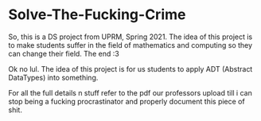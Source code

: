 # Solve-The-Fucking-Crime

So, this is a DS project from UPRM, Spring 2021. The idea of this project is to make students suffer in the field of 
mathematics and computing so they can change their field. The end :3

Ok no lul. The idea of this project is for us students to apply ADT (Abstract DataTypes) into something.

For all the full details n stuff refer to the pdf our professors upload till i can stop being a fucking procrastinator
and properly document this piece of shit.

